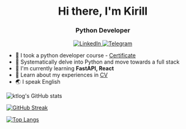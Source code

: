 <div id="header" align="center">
    <h1>Hi there, I'm Kirill</h1>   
    <h3>Python Developer</h3>
</div>


 <div id="socials" align="center">
    <a href="https://www.linkedin.com/in/%D0%BA%D0%B8%D1%80%D0%B8%D0%BB%D0%BB-%D1%82%D0%B8%D1%85%D0%BE%D0%BD%D0%BE%D0%B2-b22763b9/">
        <img src="https://img.shields.io/badge/LinkedIn-blue?style=for-the-badge&logo=linkedin&logoColor=white" alt="LinkedIn"/>
    </a>
    <a href="https://t.me/tikkonov">
        <img src="https://img.shields.io/badge/Telegram-blue?style=for-the-badge&logo=telegram&logoColor=white" alt="Telegram"/>
    </a>
</div>

 
- :page_facing_up: I took a python developer course - [Certificate](https://cloud.mail.ru/public/Qrkr/vNmpwtuza)
- :dart: Systematically delve into Python and move towards a full stack
- :basketball: I'm currently learning **FastAPI, React**
- :briefcase: Learn about my experiences in [CV](https://cloud.mail.ru/public/Stre/jps2umDgm)
- :earth_asia: I speak English


![ktlog's GitHub stats](https://github-readme-stats.vercel.app/api?username=ktlog&show_icons=true)

[![GitHub Streak](https://streak-stats.demolab.com?user=ktlog)](https://git.io/streak-stats)

[![Top Langs](https://github-readme-stats.vercel.app/api/top-langs/?username=ktlog&layout=compact)](https://github.com/anuraghazra/github-readme-stats)


[//]: # (<div id="gif" align="center">)

[//]: # (  <img src="https://media.giphy.com/media/M9gbBd9nbDrOTu1Mqx/giphy.gif" width="100" alt="Coder"/>)

[//]: # (</div>)

